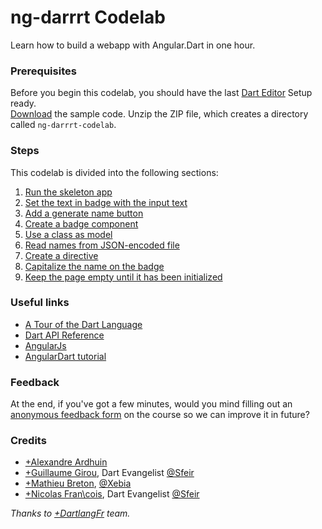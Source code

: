 ng-darrrt Codelab
=================

Learn how to build a webapp with Angular.Dart in one hour.

### Prerequisites
Before you begin this codelab, you should have the last [Dart Editor][1] Setup ready.  
[Download](https://github.com/dartlangfr/ng-darrrt-codelab/archive/master.zip) the sample code. Unzip the ZIP file, which creates a directory called `ng-darrrt-codelab`.

### Steps
This codelab is divided into the following sections:

1. [Run the skeleton app](docs/step-1.md)
2. [Set the text in badge with the input text](docs/step-2.md)
3. [Add a generate name button](docs/step-3.md)
4. [Create a badge component](docs/step-4.md)
5. [Use a class as model](docs/step-5.md)
6. [Read names from JSON-encoded file](docs/step-6.md)
7. [Create a directive](docs/step-7.md)
8. [Capitalize the name on the badge](docs/step-8.md)
9. [Keep the page empty until it has been initialized](docs/step-9.md)


### Useful links
- [A Tour of the Dart Language][2]
- [Dart API Reference][3]
- [AngularJs][4]
- [AngularDart tutorial][5]


### Feedback
At the end, if you've got a few minutes, would you mind filling out an [anonymous feedback form][feedback] on the course so we can improve it in future?


### Credits
- [+Alexandre Ardhuin](https://plus.google.com/101145059477513456972)
- [+Guillaume Girou](https://plus.google.com/+GuillaumeGirou), Dart Evangelist [@Sfeir](http://www.sfeir.com/)
- [+Mathieu Breton](https://twitter.com/MatBreton), [@Xebia](http://www.xebia.fr)
- [+Nicolas Fran\cois](https://plus.google.com/+NicolasFrancois), Dart Evangelist [@Sfeir](http://www.sfeir.com/)

_Thanks to [+DartlangFr](http://gplus.to/dartlangfr) team._  

  [1]: https://www.dartlang.org/
  [2]: https://www.dartlang.org/docs/dart-up-and-running/contents/ch02.html
  [3]: http://api.dartlang.org/docs/channels/stable/latest/
  [4]: http://angularjs.org/
  [5]: https://github.com/angular/angular.dart.tutorial
  [feedback]: https://docs.google.com/forms/d/1F0ZE-ZfNyNm-MQtEzq1xmvv9Y5g6exAFs9zXH65Bb18/viewform?entry.1890092742=At%C2%A0Dart+Flight+School,+Paris,+Jan.+20th,+2014&entry.475282761

